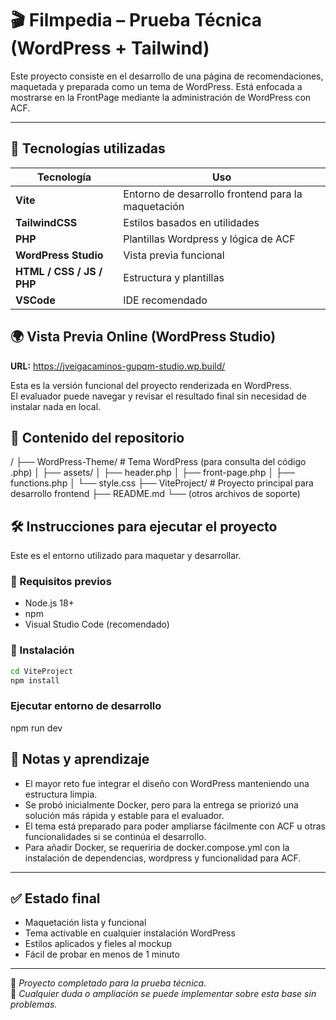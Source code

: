 # 🎬 Filmpedia – Prueba Técnica (WordPress + Tailwind)

Este proyecto consiste en el desarrollo de una página de recomendaciones, maquetada y preparada como un tema de WordPress. Está enfocada a mostrarse en la FrontPage mediante la administración de WordPress con ACF.

---

## 🚀 Tecnologías utilizadas

| Tecnología | Uso |
|------------|-----|
| **Vite** | Entorno de desarrollo frontend para la maquetación |
| **TailwindCSS** | Estilos basados en utilidades |
| **PHP** | Plantillas Wordpress y lógica de ACF |
| **WordPress Studio** | Vista previa funcional |
| **HTML / CSS / JS / PHP** | Estructura y plantillas |
| **VSCode** | IDE recomendado |

## 🌍 Vista Previa Online (WordPress Studio)

**URL:** https://jveigacaminos-gupqm-studio.wp.build/

Esta es la versión funcional del proyecto renderizada en WordPress.  
El evaluador puede navegar y revisar el resultado final sin necesidad de instalar nada en local.

## 📌 Contenido del repositorio
/
├── WordPress-Theme/ # Tema WordPress (para consulta del código .php)
│ ├── assets/
│ ├── header.php
│ ├── front-page.php
│ ├── functions.php
│ └── style.css
├── ViteProject/ # Proyecto principal para desarrollo frontend
├── README.md
└── (otros archivos de soporte)

## 🛠️ Instrucciones para ejecutar el proyecto

Este es el entorno utilizado para maquetar y desarrollar.

### 📌 Requisitos previos
- Node.js 18+
- npm
- Visual Studio Code (recomendado)

### 📌 Instalación
```bash
cd ViteProject
npm install
```

### Ejecutar entorno de desarrollo
npm run dev

## 🧾 Notas y aprendizaje

- El mayor reto fue integrar el diseño con WordPress manteniendo una estructura limpia.
- Se probó inicialmente Docker, pero para la entrega se priorizó una solución más rápida y estable para el evaluador.
- El tema está preparado para poder ampliarse fácilmente con ACF u otras funcionalidades si se continúa el desarrollo.
- Para añadir Docker, se requeriria de docker.compose.yml con la instalación de dependencias, wordpress y funcionalidad para ACF.

---

## ✅ Estado final

- Maquetación lista y funcional
- Tema activable en cualquier instalación WordPress
- Estilos aplicados y fieles al mockup
- Fácil de probar en menos de 1 minuto

---

📌 *Proyecto completado para la prueba técnica.*  
📌 *Cualquier duda o ampliación se puede implementar sobre esta base sin problemas.*
